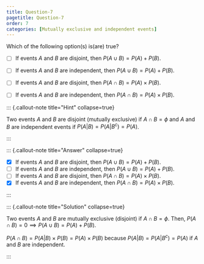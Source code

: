 ```yaml
---
title: Question-7
pagetitle: Question-7
order: 7
categories: [Mutually exclusive and independent events]
---
```

Which of the following option(s) is(are) true?

- [ ]  If events $A$ and $B$ are disjoint, then $P(A \cup B) = P(A) + P(B)$. 
- [ ] If events $A$ and $B$ are independent, then $P(A \cup B) = P(A) + P(B)$.
- [ ] If events $A$ and $B$ are disjoint, then $P(A \cap B) = P(A) \times P(B)$.
- [ ] If events $A$ and $B$ are independent, then $P(A \cap B) = P(A) \times P(B)$.
  

::: {.callout-note title="Hint" collapse=true}

Two events $A$ and $B$ are disjoint (mutually exclusive) if $A \cap B = \phi$ and $A$ and $B$ are independent events if $P(A | B ) = P(A | B^c) = P(A)$. 

:::

::: {.callout-note title="Answer" collapse=true}


- [x]  If events $A$ and $B$ are disjoint, then $P(A \cup B) = P(A) + P(B)$. 
- [ ] If events $A$ and $B$ are independent, then $P(A \cup B) = P(A) + P(B)$.
- [ ] If events $A$ and $B$ are disjoint, then $P(A \cap B) = P(A) \times P(B)$.
- [x] If events $A$ and $B$ are independent, then $P(A \cap B) = P(A) \times P(B)$.

:::

::: {.callout-note title="Solution" collapse=true}

Two events $A$ and $B$ are mutually exclusive (disjoint) if $A \cap B = \phi$.
Then, $P(A \cap B) = 0 \implies P(A \cup B) = P(A) + P(B).$

$P(A  \cap  B) = P(A | B) \times P(B) = P(A) \times P(B)$ because $P(A | B ) = P(A | B^c) = P(A)$ if $A$ and $B$ are independent.

:::